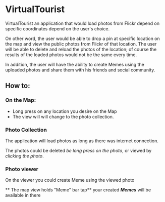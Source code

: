 # VirtualTourist


VirtualTourist an application that would load photos from Flickr depend on specific coordinates  depend on the user's choice.

On other word, the user would be able to drop a pin at specific location on the map and view the public photos from Flickr of that location. 
The user will be able to delete and reload the photos of the location; of course the results of the loaded photos would not be the same every time. 

In addition, the user will have the ability to create Memes using the uploaded photos and share them with his friends and social community.


## How to:

### On the Map:
* Long press on any location you desire on the Map
* The view will will change to the photo collection.

### Photo Collection 
The application will load photos as long as there was internet connection.

The photos could be deleted *be long press on the photo*, or viewed by *clicking the photo*.


### Photo viewer

On the viewer you could create Meme using the viewed photo


** The map view holds "Meme" bar tap** your created **_Memes_** will be available in there 
